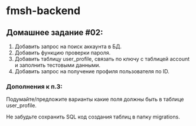 # fmsh-backend

## Домашнее задание #02:

1. Добавить запрос на поиск аккаунта в БД.
2. Добавить функцию проверки пароля.
3. Добавить таблицу user_profile, связать по ключу с таблицей account и заполнить тестовыми данными.
4. Добавить запрос на получение профиля пользователя по ID.

### Дополнения к п.3:

Подумайте/предложите варианты какие поля должны быть в таблице user_profile.

Не забудьте сохранить SQL код создания таблиц в папку migrations.



